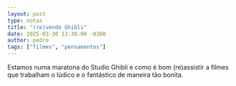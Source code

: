 ```yaml
---
layout: post
type: notas
title: "(re)vendo Ghibli"
date: 2025-03-30 13:30:00 -0300
author: pedro
tags: ["filmes", "pensamentos"]
---
```

Estamos numa maratona do Studio Ghibli e como é bom (re)assistir a filmes que trabalham o lúdico e o fantástico de maneira tão bonita.